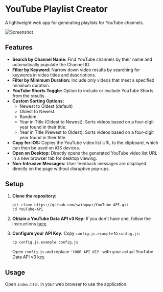 # YouTube Playlist Creator

A lightweight web app for generating playlists for YouTube channels.

![Screenshot](https://i.imgur.com/blq1kt9.jpeg)

## Features

*   **Search by Channel Name:** Find YouTube channels by their name and automatically populate the Channel ID.
*   **Filter by Keyword:** Narrow down video results by searching for keywords in video titles and descriptions.
*   **Filter by Minimum Duration:** Include only videos that meet a specified minimum duration.
*   **YouTube Shorts Toggle:** Option to include or exclude YouTube Shorts from the results.
*   **Custom Sorting Options:**
    *   Newest to Oldest (default)
    *   Oldest to Newest
    *   Random
    *   Year in Title (Oldest to Newest): Sorts videos based on a four-digit year found in their title.
    *   Year in Title (Newest to Oldest): Sorts videos based on a four-digit year found in their title.
*   **Copy for iOS:** Copies the YouTube video list URL to the clipboard, which can then be used on iOS devices.
*   **Open on Desktop:** Directly opens the generated YouTube video list URL in a new browser tab for desktop viewing.
*   **Non-Intrusive Messages:** User feedback messages are displayed directly on the page without disruptive pop-ups.

## Setup

1.  **Clone the repository:**
    ```bash
    git clone https://github.com/saihgupr/YouTube-API.git
    cd YouTube-API
    ```

2.  **Obtain a YouTube Data API v3 Key:**
    If you don't have one, follow the instructions [here](https://developers.google.com/youtube/v3/getting_started).

3.  **Configure your API Key:**
    Copy `config.js.example` to `config.js`:
    ```bash
    cp config.js.example config.js
    ```
    Open `config.js` and replace `'YOUR_API_KEY'` with your actual YouTube Data API v3 key.

## Usage

Open `index.html` in your web browser to use the application.